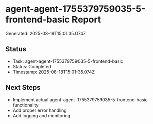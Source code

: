 # agent-agent-1755379759035-5-frontend-basic Report

Generated: 2025-08-18T15:01:35.074Z

## Status
- Task: agent-agent-1755379759035-5-frontend-basic
- Status: Completed
- Timestamp: 2025-08-18T15:01:35.074Z

## Next Steps
- Implement actual agent-agent-1755379759035-5-frontend-basic functionality
- Add proper error handling
- Add logging and monitoring
